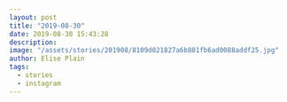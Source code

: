 ```yaml
---
layout: post
title: "2019-08-30"
date: 2019-08-30 15:43:28
description: 
image: "/assets/stories/201908/8109d021827a6b801fb6ad0088addf25.jpg"
author: Elise Plain
tags: 
  - stories
  - instagram
---
```



<p></p>
